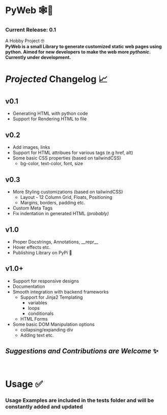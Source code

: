 # **PyWeb** :spider_web::snake:
### Current Release: 0.1
A Hobby Project :nerd_face:  
**PyWeb is a small Library to generate customized static web pages using python. Aimed for new developers to make the web more _pythonic_. Currently under development.**

# **_Projected_ Changelog** :chart_with_upwards_trend:

## v0.1
- Generating HTML with python code
- Support for Rendering HTML to file

## v0.2
- Add images, links
- Support for HTML attribues for various tags (e.g href, alt)
- Some basic CSS properties (based on tailwindCSS)
    - bg-color, text-color, font, size

## v0.3
- More Styling customizations (based on tailwindCSS)
    - Layout - 12 Column Grid, Floats, Positioning
    - Margins, borders, padding etc.
- Custom Meta Tags
- Fix indentation in generated HTML _(probably)_

## v1.0
- Proper Docstrings, Annotations, \_\_repr\_\_
- Hover effects etc.
- Publishing Library on PyPi :tada:

## v1.0+
- Support for responsive designs
- Documentation
- Smooth integration with backend frameworks
    - Support for Jinja2 Templating
        - variables 
        - loops
        - conditionals
    - HTML Forms
- Some basic DOM Manipulation options
    - collapsing/expanding div
    - Adding text etc.

## _Suggestions and Contributions are Welcome_ :sparkles:
&nbsp;
# **Usage** :white_check_mark:
### Usage Examples are included in the tests folder and will be constantly added and updated